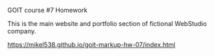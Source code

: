 GOIT course #7 Homework

This is the main website and portfolio section of fictional WebStudio company.

https://mikel538.github.io/goit-markup-hw-07/index.html
